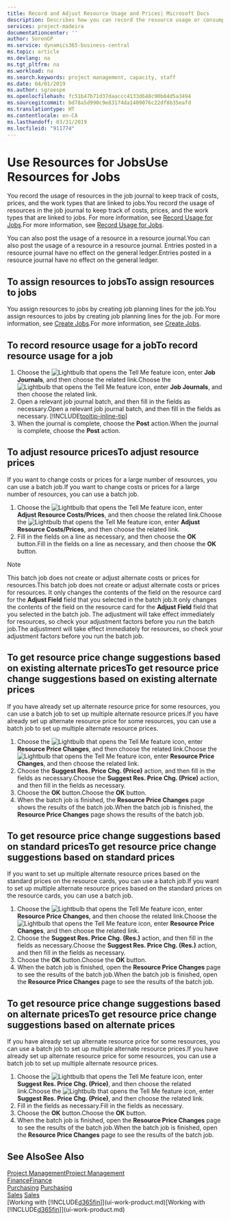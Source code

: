 ```yaml
---
title: Record and Adjust Resource Usage and Prices| Microsoft Docs
description: Describes how you can record the resource usage or consumption associated with a job, to keep track and manage costs, prices, and work types.
services: project-madeira
documentationcenter: ''
author: SorenGP
ms.service: dynamics365-business-central
ms.topic: article
ms.devlang: na
ms.tgt_pltfrm: na
ms.workload: na
ms.search.keywords: project management, capacity, staff
ms.date: 04/01/2019
ms.author: sgroespe
ms.openlocfilehash: fc51b47b71d37daaccc4133d648c90b84d5a3494
ms.sourcegitcommit: bd78a5d990c9e83174da1409076c22df8b35eafd
ms.translationtype: HT
ms.contentlocale: en-CA
ms.lasthandoff: 03/31/2019
ms.locfileid: "911774"
---
```

# <a name="use-resources-for-jobs"></a><span data-ttu-id="24c18-103">Use Resources for Jobs</span><span class="sxs-lookup"><span data-stu-id="24c18-103">Use Resources for Jobs</span></span>
<span data-ttu-id="24c18-104">You record the usage of resources in the job journal to keep track of costs, prices, and the work types that are linked to jobs.</span><span class="sxs-lookup"><span data-stu-id="24c18-104">You record the usage of resources in the job journal to keep track of costs, prices, and the work types that are linked to jobs.</span></span> <span data-ttu-id="24c18-105">For more information, see [Record Usage for Jobs](projects-how-record-job-usage.md).</span><span class="sxs-lookup"><span data-stu-id="24c18-105">For more information, see [Record Usage for Jobs](projects-how-record-job-usage.md).</span></span>

<span data-ttu-id="24c18-106">You can also post the usage of a resource in a resource journal.</span><span class="sxs-lookup"><span data-stu-id="24c18-106">You can also post the usage of a resource in a resource journal.</span></span> <span data-ttu-id="24c18-107">Entries posted in a resource journal have no effect on the general ledger.</span><span class="sxs-lookup"><span data-stu-id="24c18-107">Entries posted in a resource journal have no effect on the general ledger.</span></span>

## <a name="to-assign-resources-to-jobs"></a><span data-ttu-id="24c18-108">To assign resources to jobs</span><span class="sxs-lookup"><span data-stu-id="24c18-108">To assign resources to jobs</span></span>
<span data-ttu-id="24c18-109">You assign resources to jobs by creating job planning lines for the job.</span><span class="sxs-lookup"><span data-stu-id="24c18-109">You assign resources to jobs by creating job planning lines for the job.</span></span> <span data-ttu-id="24c18-110">For more information, see [Create Jobs](projects-how-create-jobs.md).</span><span class="sxs-lookup"><span data-stu-id="24c18-110">For more information, see [Create Jobs](projects-how-create-jobs.md).</span></span>

## <a name="to-record-resource-usage-for-a-job"></a><span data-ttu-id="24c18-111">To record resource usage for a job</span><span class="sxs-lookup"><span data-stu-id="24c18-111">To record resource usage for a job</span></span>
1. <span data-ttu-id="24c18-112">Choose the ![Lightbulb that opens the Tell Me feature](media/ui-search/search_small.png "Tell me what you want to do") icon, enter **Job Journals**, and then choose the related link.</span><span class="sxs-lookup"><span data-stu-id="24c18-112">Choose the ![Lightbulb that opens the Tell Me feature](media/ui-search/search_small.png "Tell me what you want to do") icon, enter **Job Journals**, and then choose the related link.</span></span>
2. <span data-ttu-id="24c18-113">Open a relevant job journal batch, and then fill in the fields as necessary.</span><span class="sxs-lookup"><span data-stu-id="24c18-113">Open a relevant job journal batch, and then fill in the fields as necessary.</span></span> [!INCLUDE[tooltip-inline-tip](includes/tooltip-inline-tip_md.md)]
3. <span data-ttu-id="24c18-114">When the journal is complete, choose the **Post** action.</span><span class="sxs-lookup"><span data-stu-id="24c18-114">When the journal is complete, choose the **Post** action.</span></span>

## <a name="to-adjust-resource-prices"></a><span data-ttu-id="24c18-115">To adjust resource prices</span><span class="sxs-lookup"><span data-stu-id="24c18-115">To adjust resource prices</span></span>
<span data-ttu-id="24c18-116">If you want to change costs or prices for a large number of resources, you can use a batch job.</span><span class="sxs-lookup"><span data-stu-id="24c18-116">If you want to change costs or prices for a large number of resources, you can use a batch job.</span></span>  

1. <span data-ttu-id="24c18-117">Choose the ![Lightbulb that opens the Tell Me feature](media/ui-search/search_small.png "Tell me what you want to do") icon, enter **Adjust Resource Costs/Prices**, and then choose the related link.</span><span class="sxs-lookup"><span data-stu-id="24c18-117">Choose the ![Lightbulb that opens the Tell Me feature](media/ui-search/search_small.png "Tell me what you want to do") icon, enter **Adjust Resource Costs/Prices**, and then choose the related link.</span></span>
2. <span data-ttu-id="24c18-118">Fill in the fields on a line as necessary, and then choose the **OK** button.</span><span class="sxs-lookup"><span data-stu-id="24c18-118">Fill in the fields on a line as necessary, and then choose the **OK** button.</span></span>

> [!NOTE]  
>   <span data-ttu-id="24c18-119">This batch job does not create or adjust alternate costs or prices for resources.</span><span class="sxs-lookup"><span data-stu-id="24c18-119">This batch job does not create or adjust alternate costs or prices for resources.</span></span> <span data-ttu-id="24c18-120">It only changes the contents of the field on the resource card for the **Adjust Field** field that you selected in the batch job.</span><span class="sxs-lookup"><span data-stu-id="24c18-120">It only changes the contents of the field on the resource card for the **Adjust Field** field that you selected in the batch job.</span></span> <span data-ttu-id="24c18-121">The adjustment will take effect immediately for resources, so check your adjustment factors before you run the batch job.</span><span class="sxs-lookup"><span data-stu-id="24c18-121">The adjustment will take effect immediately for resources, so check your adjustment factors before you run the batch job.</span></span>

## <a name="to-get-resource-price-change-suggestions-based-on-existing-alternate-prices"></a><span data-ttu-id="24c18-122">To get resource price change suggestions based on existing alternate prices</span><span class="sxs-lookup"><span data-stu-id="24c18-122">To get resource price change suggestions based on existing alternate prices</span></span>
<span data-ttu-id="24c18-123">If you have already set up alternate resource price for some resources, you can use a batch job to set up multiple alternate resource prices.</span><span class="sxs-lookup"><span data-stu-id="24c18-123">If you have already set up alternate resource price for some resources, you can use a batch job to set up multiple alternate resource prices.</span></span>

1. <span data-ttu-id="24c18-124">Choose the ![Lightbulb that opens the Tell Me feature](media/ui-search/search_small.png "Tell me what you want to do") icon, enter **Resource Price Changes**, and then choose the related link.</span><span class="sxs-lookup"><span data-stu-id="24c18-124">Choose the ![Lightbulb that opens the Tell Me feature](media/ui-search/search_small.png "Tell me what you want to do") icon, enter **Resource Price Changes**, and then choose the related link.</span></span>
2. <span data-ttu-id="24c18-125">Choose the **Suggest Res. Price Chg. (Price)** action, and then fill in the fields as necessary.</span><span class="sxs-lookup"><span data-stu-id="24c18-125">Choose the **Suggest Res. Price Chg. (Price)** action, and then fill in the fields as necessary.</span></span>
3. <span data-ttu-id="24c18-126">Choose the **OK** button.</span><span class="sxs-lookup"><span data-stu-id="24c18-126">Choose the **OK** button.</span></span>  
4. <span data-ttu-id="24c18-127">When the batch job is finished, the **Resource Price Changes** page shows the results of the batch job.</span><span class="sxs-lookup"><span data-stu-id="24c18-127">When the batch job is finished, the **Resource Price Changes** page shows the results of the batch job.</span></span>

## <a name="to-get-resource-price-change-suggestions-based-on-standard-prices"></a><span data-ttu-id="24c18-128">To get resource price change suggestions based on standard prices</span><span class="sxs-lookup"><span data-stu-id="24c18-128">To get resource price change suggestions based on standard prices</span></span>
<span data-ttu-id="24c18-129">If you want to set up multiple alternate resource prices based on the standard prices on the resource cards, you can use a batch job.</span><span class="sxs-lookup"><span data-stu-id="24c18-129">If you want to set up multiple alternate resource prices based on the standard prices on the resource cards, you can use a batch job.</span></span>  

1. <span data-ttu-id="24c18-130">Choose the ![Lightbulb that opens the Tell Me feature](media/ui-search/search_small.png "Tell me what you want to do") icon, enter **Resource Price Changes**, and then choose the related link.</span><span class="sxs-lookup"><span data-stu-id="24c18-130">Choose the ![Lightbulb that opens the Tell Me feature](media/ui-search/search_small.png "Tell me what you want to do") icon, enter **Resource Price Changes**, and then choose the related link.</span></span>
2. <span data-ttu-id="24c18-131">Choose the **Suggest Res. Price Chg. (Res.)** action, and then fill in the fields as necessary.</span><span class="sxs-lookup"><span data-stu-id="24c18-131">Choose the **Suggest Res. Price Chg. (Res.)** action, and then fill in the fields as necessary.</span></span>  
3. <span data-ttu-id="24c18-132">Choose the **OK** button.</span><span class="sxs-lookup"><span data-stu-id="24c18-132">Choose the **OK** button.</span></span>  
4. <span data-ttu-id="24c18-133">When the batch job is finished, open the **Resource Price Changes** page to see the results of the batch job.</span><span class="sxs-lookup"><span data-stu-id="24c18-133">When the batch job is finished, open the **Resource Price Changes** page to see the results of the batch job.</span></span>

## <a name="to-get-resource-price-change-suggestions-based-on-alternate-prices"></a><span data-ttu-id="24c18-134">To get resource price change suggestions based on alternate prices</span><span class="sxs-lookup"><span data-stu-id="24c18-134">To get resource price change suggestions based on alternate prices</span></span>
<span data-ttu-id="24c18-135">If you have already set up alternate resource price for some resources, you can use a batch job to set up multiple alternate resource prices.</span><span class="sxs-lookup"><span data-stu-id="24c18-135">If you have already set up alternate resource price for some resources, you can use a batch job to set up multiple alternate resource prices.</span></span>

1. <span data-ttu-id="24c18-136">Choose the ![Lightbulb that opens the Tell Me feature](media/ui-search/search_small.png "Tell me what you want to do") icon, enter **Suggest Res. Price Chg. (Price)**, and then choose the related link.</span><span class="sxs-lookup"><span data-stu-id="24c18-136">Choose the ![Lightbulb that opens the Tell Me feature](media/ui-search/search_small.png "Tell me what you want to do") icon, enter **Suggest Res. Price Chg. (Price)**, and then choose the related link.</span></span>  
2. <span data-ttu-id="24c18-137">Fill in the fields as necessary.</span><span class="sxs-lookup"><span data-stu-id="24c18-137">Fill in the fields as necessary.</span></span>
3. <span data-ttu-id="24c18-138">Choose the **OK** button.</span><span class="sxs-lookup"><span data-stu-id="24c18-138">Choose the **OK** button.</span></span>  
4. <span data-ttu-id="24c18-139">When the batch job is finished, open the **Resource Price Changes** page to see the results of the batch job.</span><span class="sxs-lookup"><span data-stu-id="24c18-139">When the batch job is finished, open the **Resource Price Changes** page to see the results of the batch job.</span></span>

## <a name="see-also"></a><span data-ttu-id="24c18-140">See Also</span><span class="sxs-lookup"><span data-stu-id="24c18-140">See Also</span></span>
[<span data-ttu-id="24c18-141">Project Management</span><span class="sxs-lookup"><span data-stu-id="24c18-141">Project Management</span></span>](projects-manage-projects.md)  
[<span data-ttu-id="24c18-142">Finance</span><span class="sxs-lookup"><span data-stu-id="24c18-142">Finance</span></span>](finance.md)  
<span data-ttu-id="24c18-143">[Purchasing](purchasing-manage-purchasing.md)       </span><span class="sxs-lookup"><span data-stu-id="24c18-143">[Purchasing](purchasing-manage-purchasing.md)       </span></span>  
<span data-ttu-id="24c18-144">[Sales](sales-manage-sales.md)   </span><span class="sxs-lookup"><span data-stu-id="24c18-144">[Sales](sales-manage-sales.md)   </span></span>  
<span data-ttu-id="24c18-145">[Working with [!INCLUDE[d365fin](includes/d365fin_md.md)]](ui-work-product.md)</span><span class="sxs-lookup"><span data-stu-id="24c18-145">[Working with [!INCLUDE[d365fin](includes/d365fin_md.md)]](ui-work-product.md)</span></span>  
